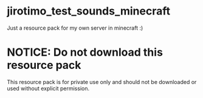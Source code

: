 # jirotimo_test_sounds_minecraft
Just a resource pack for my own server in minecraft :)

# NOTICE: Do not download this resource pack
This resource pack is for private use only and should not be downloaded or used without explicit permission.
